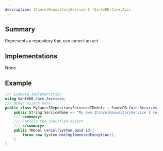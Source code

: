 ```yaml
---
description: ICancelRepositoryService`1 (SanteDB.Core.Api)
---
```


## Summary
Represents a repository that can cancel an act

## Implementations

None

## Example
```csharp
/// Example Implementation
using SanteDB.Core.Services;
/// Other usings here
public class MyCancelRepositoryService<TModel> : SanteDB.Core.Services.ICancelRepositoryService<TModel> { 
	public String ServiceName => "My own ICancelRepositoryService`1 service";
	/// <summary>
	/// Cancels the specified object
	/// </summary>
	public TModel Cancel(System.Guid id){
		throw new System.NotImplementedException();
	}
}
```
